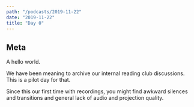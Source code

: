 ```yaml
---
path: "/podcasts/2019-11-22"
date: "2019-11-22"
title: "Day 0"
---
```


## Meta
A hello world.

We have been meaning to archive our internal reading club discussions. This is a
pilot day for that.

Since this our first time with recordings, you might find awkward silences and
transitions and general lack of audio and projection quality.
